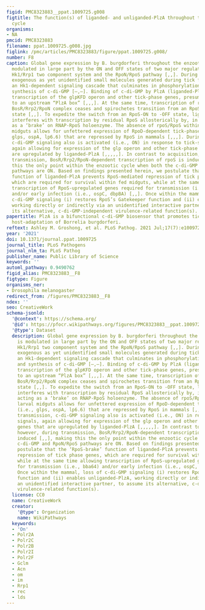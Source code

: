 ```yaml
---
figid: PMC8323883__ppat.1009725.g008
figtitle: The function(s) of liganded- and unliganded-PlzA throughout the enzootic
  cycle
organisms:
- NA
pmcid: PMC8323883
filename: ppat.1009725.g008.jpg
figlink: /pmc/articles/PMC8323883/figure/ppat.1009725.g008/
number: F8
caption: Global gene expression by B. burgdorferi throughout the enzootic cycle is
  modulated in large part by the ON and OFF states of two major regulatory networks–the
  Hk1/Rrp1 two component system and the RpoN/RpoS pathway [,,]. During acquisition,
  exogenous as yet unidentified small molecules generated during tick feeding activate
  an Hk1-dependent signaling cascade that culminates in phosphorylation of Rrp1 and
  synthesis of c-di-GMP [–,–]. Binding of c-di-GMP by PlzA (liganded-PlzA) promotes
  transcription of the glpKFD operon and other tick-phase genes, presumably by binding
  to an upstream “PlzA box” [,,,]. At the same time, transcription of rpoS by the
  BosR/Rrp2/RpoN complex ceases and spirochetes transition from an RpoS-ON to -OFF
  state [,,]. To expedite the switch from an RpoS-ON to -OFF state, liganded-PlzA
  interferes with transcription by residual RpoS allosterically by, in essence, acting
  as a ‘brake’ on RNAP-RpoS holoenzyme. The absence of rpoS/RpoS within fed larval
  midguts allows for unfettered expression of RpoD-dependent tick-phase genes (i.e.,
  glps, ospA, lp6.6) that are repressed by RpoS in mammals [,,,]. During transmission,
  c-di-GMP signaling also is activated (i.e., ON) in response to tick-specific signals,
  again allowing for expression of the glp operon and other tick-phase genes that
  are upregulated by liganded-PlzA [,,,,,]. In contrast to acquisition, however, during
  transmission, BosR/Rrp2/RpoN-dependent transcription of rpoS is induced [,,], making
  this the only point within the enzootic cycle when both the c-di-GMP and RpoN/RpoS
  pathways are ON. Based on findings presented herein, we postulate that the ‘RpoS-brake’
  function of liganded-PlzA prevents RpoS-mediated repression of tick phase genes,
  which are required for survival within fed midguts, while at the same time allowing
  transcription of RpoS-upregulated genes required for transmission (i.e., bba64)
  and/or early infection (i.e., ospC, dbpBA) [,,]. Once within the mammal, loss of
  c-di-GMP signaling (i) restores RpoS’s Gatekeeper function and (ii) enables unliganded-PlzA,
  working directly or indirectly via an unidentified interactive partner, to assume
  its alternative, c-di-GMP-independent virulence-related function(s).
papertitle: PlzA is a bifunctional c-di-GMP biosensor that promotes tick and mammalian
  host-adaptation of Borrelia burgdorferi.
reftext: Ashley M. Groshong, et al. PLoS Pathog. 2021 Jul;17(7):e1009725.
year: '2021'
doi: 10.1371/journal.ppat.1009725
journal_title: PLoS Pathogens
journal_nlm_ta: PLoS Pathog
publisher_name: Public Library of Science
keywords: ''
automl_pathway: 0.9490762
figid_alias: PMC8323883__F8
figtype: Figure
organisms_ner:
- Drosophila melanogaster
redirect_from: /figures/PMC8323883__F8
ndex: ''
seo: CreativeWork
schema-jsonld:
  '@context': https://schema.org/
  '@id': https://pfocr.wikipathways.org/figures/PMC8323883__ppat.1009725.g008.html
  '@type': Dataset
  description: Global gene expression by B. burgdorferi throughout the enzootic cycle
    is modulated in large part by the ON and OFF states of two major regulatory networks–the
    Hk1/Rrp1 two component system and the RpoN/RpoS pathway [,,]. During acquisition,
    exogenous as yet unidentified small molecules generated during tick feeding activate
    an Hk1-dependent signaling cascade that culminates in phosphorylation of Rrp1
    and synthesis of c-di-GMP [–,–]. Binding of c-di-GMP by PlzA (liganded-PlzA) promotes
    transcription of the glpKFD operon and other tick-phase genes, presumably by binding
    to an upstream “PlzA box” [,,,]. At the same time, transcription of rpoS by the
    BosR/Rrp2/RpoN complex ceases and spirochetes transition from an RpoS-ON to -OFF
    state [,,]. To expedite the switch from an RpoS-ON to -OFF state, liganded-PlzA
    interferes with transcription by residual RpoS allosterically by, in essence,
    acting as a ‘brake’ on RNAP-RpoS holoenzyme. The absence of rpoS/RpoS within fed
    larval midguts allows for unfettered expression of RpoD-dependent tick-phase genes
    (i.e., glps, ospA, lp6.6) that are repressed by RpoS in mammals [,,,]. During
    transmission, c-di-GMP signaling also is activated (i.e., ON) in response to tick-specific
    signals, again allowing for expression of the glp operon and other tick-phase
    genes that are upregulated by liganded-PlzA [,,,,,]. In contrast to acquisition,
    however, during transmission, BosR/Rrp2/RpoN-dependent transcription of rpoS is
    induced [,,], making this the only point within the enzootic cycle when both the
    c-di-GMP and RpoN/RpoS pathways are ON. Based on findings presented herein, we
    postulate that the ‘RpoS-brake’ function of liganded-PlzA prevents RpoS-mediated
    repression of tick phase genes, which are required for survival within fed midguts,
    while at the same time allowing transcription of RpoS-upregulated genes required
    for transmission (i.e., bba64) and/or early infection (i.e., ospC, dbpBA) [,,].
    Once within the mammal, loss of c-di-GMP signaling (i) restores RpoS’s Gatekeeper
    function and (ii) enables unliganded-PlzA, working directly or indirectly via
    an unidentified interactive partner, to assume its alternative, c-di-GMP-independent
    virulence-related function(s).
  license: CC0
  name: CreativeWork
  creator:
    '@type': Organization
    name: WikiPathways
  keywords:
  - 'On'
  - Polr2A
  - Polr2C
  - Polr2B
  - Polr2I
  - Polr2F
  - Gclm
  - Acn
  - om
  - im
  - Rrp1
  - rec
  - lds
---
```

